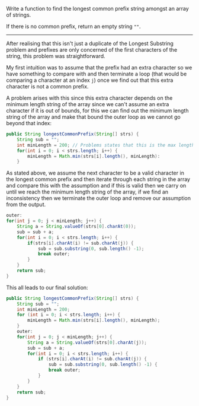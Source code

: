 Write a function to find the longest common prefix string amongst an array of strings.

If there is no common prefix, return an empty string `""`.
***
After realising that this isn't just a duplicate of the Longest Substring problem and prefixes are only concerned of the first characters of the string, this problem was straightforward. 

My first intuition was to assume that the prefix had an extra character so we have something to compare with and then terminate a loop (that would be comparing a character at an index `j`) once we find out that this extra character is not a common prefix.

A problem arises with this since this extra character depends on the minimum length string of the array since we can't assume an extra character if it is out of bounds, for this we can find out the minimum length string of the array and make that bound the outer loop as we cannot go beyond that index:
```java
public String longestCommonPrefix(String[] strs) {
	String sub = "";
	int minLength = 200; // Problems states that this is the max length
	for(int i = 0; i < strs.length; i++) {
		minLength = Math.min(strs[i].length(), minLength):
	}
```
As stated above, we assume the next character to be a valid character in the longest common prefix and then iterate through each string in the array and compare this with the assumption and if this is valid then we carry on until we reach the minimum length string of the array, if we find an inconsistency then we terminate the outer loop and remove our assumption from the output.
```java
outer:
for(int j = 0; j < minLength; j++) {
	String a = String.valueOf(strs[0].charAt(0));
	sub = sub + a;
	for(int i = 0; i < strs.length; i++) {
		if(strs[i].charAt(i) != sub.charAt(j)) {
			sub = sub.substring(0, sub.length() -1);
			break outer;
		}
	}
	return sub;
}
```
This all leads to our final solution:
```java
public String longestCommonPrefix(String[] strs) {
	String sub = "";
	int minLength = 200;
	for (int i = 0; i < strs.length; i++) {
		minLength = Math.min(strs[i].length(), minLength);
	}
	outer:
	for(int j = 0; j < minLength; j++) {
		String a = String.valueOf(strs[0].charAt(j));
		sub = sub + a;
		for(int i = 0; i < strs.length; i++) {
			if (strs[i].charAt(i) != sub.charAt(j)) {
				sub = sub.substring(0, sub.length() -1) {
				break outer;
			}
		}
	}
	return sub;
}
```
